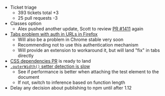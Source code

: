 * Ticket triage
  * 393 tickets total +3
  * 25 pull requests -3
* Classes option
  * Alex pushed another update, Scott to review [PR #1411](https://github.com/jquery/jquery-ui/pull/1411) again
* [Tabs problem with auth in URLs in Firefox](https://bugs.jqueryui.com/ticket/11223)
  * Will also be a problem in Chrome stable very soon
  * Recommending not to use this authentication mechanism
  * Will provide an extension to workaround it, but will land "fix" in tabs directly
* [CSS dependencies PR](https://github.com/jquery/jquery-ui/pull/1440) is ready to land
* [`.outerWidth()` setter detection is slow](https://bugs.jqueryui.com/ticket/11197)
  * See if performance is better when attaching the test element to the document
  * If not, switch to inference based on function length
* Delay any decision about publishing to npm until after 1.12
